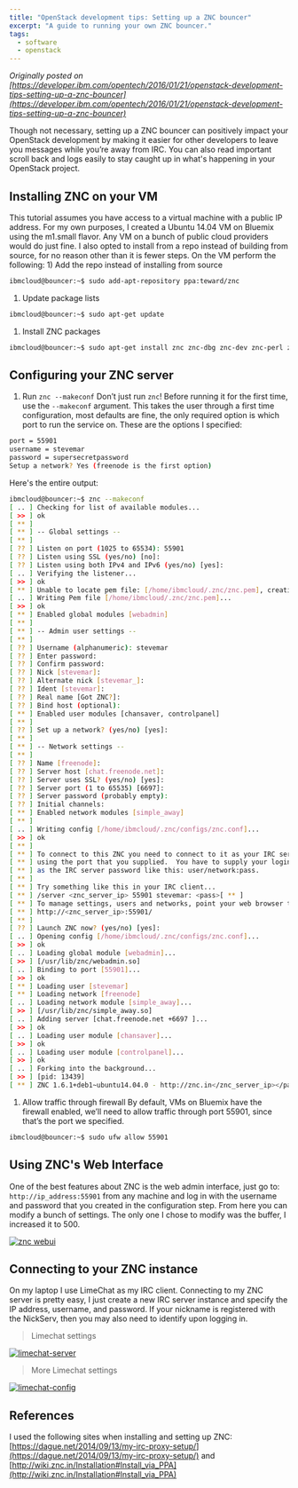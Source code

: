 ```yaml
---
title: "OpenStack development tips: Setting up a ZNC bouncer"
excerpt: "A guide to running your own ZNC bouncer."
tags:
  - software
  - openstack
---
```


_Originally posted on [https://developer.ibm.com/opentech/2016/01/21/openstack-development-tips-setting-up-a-znc-bouncer](https://developer.ibm.com/opentech/2016/01/21/openstack-development-tips-setting-up-a-znc-bouncer)_

Though not necessary, setting up a ZNC bouncer can positively impact your OpenStack development by making it easier for other developers to leave you messages while you’re away from IRC. You can also read important scroll back and logs easily to stay caught up in what's happening in your OpenStack project.

## Installing ZNC on your VM

This tutorial assumes you have access to a virtual machine with a public IP address. For my own purposes, I created a Ubuntu 14.04 VM on Bluemix using the m1.small flavor. Any VM on a bunch of public cloud providers would do just fine. I also opted to install from a repo instead of building from source, for no reason other than it is fewer steps. On the VM perform the following: 1) Add the repo instead of installing from source

```bash
ibmcloud@bouncer:~$ sudo add-apt-repository ppa:teward/znc
```

1. Update package lists

```bash
ibmcloud@bouncer:~$ sudo apt-get update
```

1. Install ZNC packages

```bash
ibmcloud@bouncer:~$ sudo apt-get install znc znc-dbg znc-dev znc-perl znc-python znc-tcl
```

## Configuring your ZNC server

1. Run `znc --makeconf` Don’t just run `znc`! Before running it for the first time, use the `--makeconf` argument. This takes the user through a first time configuration, most defaults are fine, the only required option is which port to run the service on. These are the options I specified:

```bash
port = 55901
username = stevemar
password = supersecretpassword
Setup a network? Yes (freenode is the first option)
```

Here's the entire output:

```bash
ibmcloud@bouncer:~$ znc --makeconf
[ .. ] Checking for list of available modules...
[ >> ] ok
[ ** ]
[ ** ] -- Global settings --
[ ** ]
[ ?? ] Listen on port (1025 to 65534): 55901
[ ?? ] Listen using SSL (yes/no) [no]:
[ ?? ] Listen using both IPv4 and IPv6 (yes/no) [yes]:
[ .. ] Verifying the listener...
[ >> ] ok
[ ** ] Unable to locate pem file: [/home/ibmcloud/.znc/znc.pem], creating it
[ .. ] Writing Pem file [/home/ibmcloud/.znc/znc.pem]...
[ >> ] ok
[ ** ] Enabled global modules [webadmin]
[ ** ]
[ ** ] -- Admin user settings --
[ ** ]
[ ?? ] Username (alphanumeric): stevemar
[ ?? ] Enter password:
[ ?? ] Confirm password:
[ ?? ] Nick [stevemar]:
[ ?? ] Alternate nick [stevemar_]:
[ ?? ] Ident [stevemar]:
[ ?? ] Real name [Got ZNC?]:
[ ?? ] Bind host (optional):
[ ** ] Enabled user modules [chansaver, controlpanel]
[ ** ]
[ ?? ] Set up a network? (yes/no) [yes]:
[ ** ]
[ ** ] -- Network settings --
[ ** ]
[ ?? ] Name [freenode]:
[ ?? ] Server host [chat.freenode.net]:
[ ?? ] Server uses SSL? (yes/no) [yes]:
[ ?? ] Server port (1 to 65535) [6697]:
[ ?? ] Server password (probably empty):
[ ?? ] Initial channels:
[ ** ] Enabled network modules [simple_away]
[ ** ]
[ .. ] Writing config [/home/ibmcloud/.znc/configs/znc.conf]...
[ >> ] ok
[ ** ]
[ ** ] To connect to this ZNC you need to connect to it as your IRC server
[ ** ] using the port that you supplied.  You have to supply your login info
[ ** ] as the IRC server password like this: user/network:pass.
[ ** ]
[ ** ] Try something like this in your IRC client...
[ ** ] /server <znc_server_ip> 55901 stevemar: <pass>[ ** ]
[ ** ] To manage settings, users and networks, point your web browser to
[ ** ] http://<znc_server_ip>:55901/
[ ** ]
[ ?? ] Launch ZNC now? (yes/no) [yes]:
[ .. ] Opening config [/home/ibmcloud/.znc/configs/znc.conf]...
[ >> ] ok
[ .. ] Loading global module [webadmin]...
[ >> ] [/usr/lib/znc/webadmin.so]
[ .. ] Binding to port [55901]...
[ >> ] ok
[ ** ] Loading user [stevemar]
[ ** ] Loading network [freenode]
[ .. ] Loading network module [simple_away]...
[ >> ] [/usr/lib/znc/simple_away.so]
[ .. ] Adding server [chat.freenode.net +6697 ]...
[ >> ] ok
[ .. ] Loading user module [chansaver]...
[ >> ] ok
[ .. ] Loading user module [controlpanel]...
[ >> ] ok
[ .. ] Forking into the background...
[ >> ] [pid: 13439]
[ ** ] ZNC 1.6.1+deb1~ubuntu14.04.0 - http://znc.in</znc_server_ip></pass></znc_server_ip>
```

1. Allow traffic through firewall By default, VMs on Bluemix have the firewall enabled, we’ll need to allow traffic through port 55901, since that’s the port we specified.

```bash
ibmcloud@bouncer:~$ sudo ufw allow 55901
```

## Using ZNC's Web Interface

One of the best features about ZNC is the web admin interface, just go to: `http://ip_address:55901` from any machine and log in with the username and password that you created in the configuration step. From here you can modify a bunch of settings. The only one I chose to modify was the buffer, I increased it to 500.

[![znc webui](https://developer.ibm.com/opentech/wp-content/uploads/sites/43/2016/01/znc-webui-1024x972.png)](https://developer.ibm.com/opentech/wp-content/uploads/sites/43/2016/01/znc-webui.png)

## Connecting to your ZNC instance

On my laptop I use LimeChat as my IRC client. Connecting to my ZNC server is pretty easy, I just create a new IRC server instance and specify the IP address, username, and password. If your nickname is registered with the NickServ, then you may also need to identify upon logging in.

> Limechat settings

[![limechat-server](https://developer.ibm.com/opentech/wp-content/uploads/sites/43/2016/01/limechat-server-783x1024.png)](https://developer.ibm.com/opentech/wp-content/uploads/sites/43/2016/01/limechat-server.png)

> More Limechat settings

[![limechat-config](https://developer.ibm.com/opentech/wp-content/uploads/sites/43/2016/01/limechat-config-795x1024.png)](https://developer.ibm.com/opentech/wp-content/uploads/sites/43/2016/01/limechat-config.png)

## References

I used the following sites when installing and setting up ZNC: [https://dague.net/2014/09/13/my-irc-proxy-setup/](https://dague.net/2014/09/13/my-irc-proxy-setup/) and [http://wiki.znc.in/Installation#Install_via_PPA](http://wiki.znc.in/Installation#Install_via_PPA)
